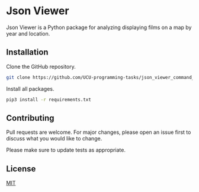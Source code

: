 # Json Viewer

Json Viewer is a Python package for analyzing displaying films on a map by year and location.

## Installation

Clone the GitHub repository.

```bash
git clone https://github.com/UCU-programming-tasks/json_viewer_command_line_project.git
```

Install all packages.

```bash
pip3 install -r requirements.txt
```

## Contributing

Pull requests are welcome. For major changes, please open an issue first to discuss what you would like to change.

Please make sure to update tests as appropriate.

## License

[MIT](https://choosealicense.com/licenses/mit/)
